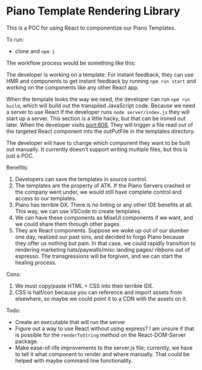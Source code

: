 # Piano Template Rendering Library
This is a POC for using React to componentize our Piano Templates.


To run:
- clone and `npm i`


The workflow process would be something like this:

The developer is working on a template: For instant feedback, they can use HMR and components
to get instant feedback by running `npm run start` and working on the components like any other React app.

When the template looks the way we need, the developer can run `npm run build`, which will build
out the transpiled JavaScript code. Because we need a server to use React if the developer runs `node server/index.js`
they will start up a server. This section is a little hacky, but that can be ironed out later. When the developer visits [port:808](localhost:8080), They will trigger a file read out of the targeted React component into the outPutFile in the templates directory.

The developer will have to change which component they want to be built out manually. It currently doesn't support writing
multiple files, but this is just a POC.


Benefits:
1. Developers can save the templates in source control.
2. The templates are the property of ATK. If the Piano Servers crashed or the company went under, we would still
have complete control and access to our templates.
3. Piano has terrible DX. There is no linting or any other IDE benefits at all. This way, we can use VSCode to create
templates.
4. We can have these components as MiseUI components if we want, and we could share them through other pages.
5. They are React components. Suppose we woke up out of our slumber one day, realized our past sins, and decided
to forgo Piano because they offer us nothing but pain. In that case, we could rapidly transition to rendering marketing
hats/paywalls/misc landing pages/ ribbons out of espresso. The transgressions will be forgiven, and we can start the healing process.

Cons:
1. We must copy/paste HTML + CSS into their terrible IDE.
2. CSS is half/con because you can reference and import assets from elsewhere, so maybe we could point it to a
CDN with the assets on it.


Todo:
- Create an executable that will run the server
- Figure out a way to use React without using express? I am unsure if that is possible for the `renderToString` method
on the React-DOM-Server package.
- Make ease-of-life improvements to the server.js file; currently, we have to tell it what component to render
and where manually. That could be helped with maybe command line functionality.
